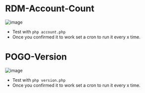 # RDM-Account-Count

![image](https://media.discordapp.net/attachments/473886293647163412/706785981025484871/Screenshot_20200504-103451_Discord.jpg?width=226&height=327)

- Test with `php account.php`
- Once you confirmed it to work set a cron to run it every x time.

# POGO-Version

![image](https://media.discordapp.net/attachments/600314172995141632/707650157180747868/version.png)

- Test with `php version.php`
- Once you confirmed it to work set a cron to run it every x time.